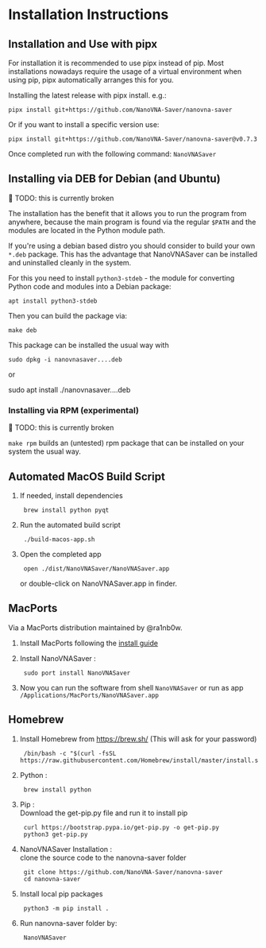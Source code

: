 # Installation Instructions

## Installation and Use with pipx
For installation it is recommended to use pipx instead of pip.  Most installations nowadays require the usage of a virtual environment when using pip, pipx automatically arranges this for you.

Installing the latest release with pipx install. e.g.:

    pipx install git+https://github.com/NanoVNA-Saver/nanovna-saver

Or if you want to install a specific version use:

    pipx install git+https://github.com/NanoVNA-Saver/nanovna-saver@v0.7.3

Once completed run with the following command: `NanoVNASaver`

## Installing via DEB for Debian (and Ubuntu)
🚧 TODO: this is currently broken

The installation has the benefit that it allows you to run the program from anywhere, because the
main program is found via the regular `$PATH` and the modules are located in the Python module path.

If you're using a debian based distro you should consider to build your own `*.deb` package.
This has the advantage that NanoVNASaver can be installed and uninstalled cleanly in the system.

For this you need to install `python3-stdeb` - the module for converting Python code and modules into a Debian package:

    apt install python3-stdeb

Then you can build the package via:

    make deb

This package can be installed the usual way with

    sudo dpkg -i nanovnasaver....deb
or

   sudo apt install ./nanovnasaver....deb

### Installing via RPM (experimental)
🚧 TODO: this is currently broken

`make rpm` builds an (untested) rpm package that can be installed on your system the usual way.

## Automated MacOS Build Script

1. If needed, install dependencies

        brew install python pyqt
2. Run the automated build script

        ./build-macos-app.sh
3. Open the completed app

        open ./dist/NanoVNASaver/NanoVNASaver.app
   or double-click on NanoVNASaver.app in finder.

## MacPorts

Via a MacPorts distribution maintained by @ra1nb0w.

1. Install MacPorts following the [install guide](https://www.macports.org/install.php)

2. Install NanoVNASaver :

        sudo port install NanoVNASaver

3. Now you can run the software from shell `NanoVNASaver` or run as app
   `/Applications/MacPorts/NanoVNASaver.app`

## Homebrew

1. Install Homebrew from <https://brew.sh/> (This will ask for your password)

        /bin/bash -c "$(curl -fsSL https://raw.githubusercontent.com/Homebrew/install/master/install.sh)"

2. Python :

        brew install python

3. Pip :<br/>
    Download the get-pip.py file and run it to install pip

        curl https://bootstrap.pypa.io/get-pip.py -o get-pip.py
        python3 get-pip.py

4. NanoVNASaver Installation : <br/>
    clone the source code to the nanovna-saver folder

        git clone https://github.com/NanoVNA-Saver/nanovna-saver
        cd nanovna-saver

5. Install local pip packages

        python3 -m pip install .

6. Run nanovna-saver folder by:

        NanoVNASaver

